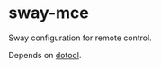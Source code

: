 # sway-mce
Sway configuration for remote control.

Depends on [dotool](https://sr.ht/~geb/dotool/).
